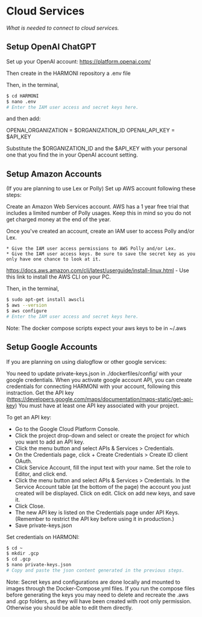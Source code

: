 # Cloud Services

_What is needed to connect to cloud services._


## Setup OpenAI ChatGPT
Set up your OpenAI account: https://platform.openai.com/

Then create in the HARMONI repository a .env file

Then, in the terminal,
```bash
$ cd HARMONI
$ nano .env
# Enter the IAM user access and secret keys here.
```
and then add:

OPENAI_ORGANIZATION = $ORGANIZATION_ID
OPENAI_API_KEY = $API_KEY

Substitute the $ORGANIZATION_ID and the $API_KEY with your personal one that you find the in your OpenAI account setting. 

## Setup Amazon Accounts
(If you are planning to use Lex or Polly) Set up AWS account following these steps: 

Create an Amazon Web Services account. AWS has a 1 year free trial that includes a limited number of Polly usages.
Keep this in mind so you do not get charged money at the end of the year.

Once you've created an account, create an IAM user to access Polly and/or Lex.

    * Give the IAM user access permissions to AWS Polly and/or Lex.
    * Give the IAM user access keys. Be sure to save the secret key as you only have one chance to look at it.
    
https://docs.aws.amazon.com/cli/latest/userguide/install-linux.html - Use this link to install the AWS CLI on your PC.

Then, in the terminal,
```bash
$ sudo apt-get install awscli
$ aws --version
$ aws configure
# Enter the IAM user access and secret keys here.
```

Note: The docker compose scripts expect your aws keys to be in ~/.aws

## Setup Google Accounts
If you are planning on using dialogflow or other google services:

You need to update private-keys.json in ./dockerfiles/config/ with your google credentials.
When you activate google account API, you can create credentials for connecting HARMONI with your account, following this instraction.
Get the API key (https://developers.google.com/maps/documentation/maps-static/get-api-key)
You must have at least one API key associated with your project.

To get an API key:

* Go to the Google Cloud Platform Console.
* Click the project drop-down and select or create the project for which you want to add an API key.
* Click the menu button and select APIs & Services > Credentials.
* On the Credentials page, click + Create Credentials > Create ID client OAuth.
* Click Service Account, fill the input text with your name. Set the role to Editor, and click end.
* Click the menu button and select APIs & Services > Credentials. In the Service Account table (at the bottom of the page) the account you just created will be displayed. Click on edit. Click on add new keys, and save it.
* Click Close.
* The new API key is listed on the Credentials page under API Keys.
(Remember to restrict the API key before using it in production.)
* Save private-keys.json

Set credentials on HARMONI:

```bash
$ cd ~
$ mkdir .gcp
$ cd .gcp
$ nano private-keys.json
# Copy and paste the json content generated in the previous steps.
```

Note: Secret keys and configurations are done locally and mounted to images through the Docker-Compose.yml files. If you run the compose files before generating the keys you may need to delete and recreate the .aws and .gcp folders, as they will have been created with root only permission. Otherwise you should be able to edit them directly.
